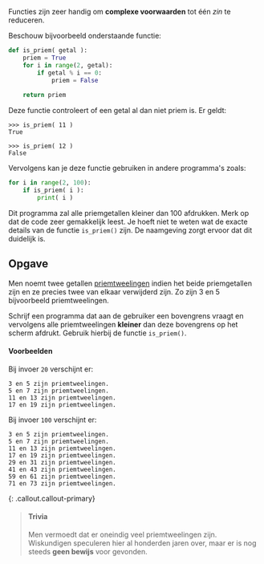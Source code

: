 Functies zijn zeer handig om **complexe voorwaarden** tot één *zin* te reduceren.

Beschouw bijvoorbeeld onderstaande functie:

```python
def is_priem( getal ):
    priem = True
    for i in range(2, getal):
        if getal % i == 0:
            priem = False
    
    return priem
```

Deze functie controleert of een getal al dan niet priem is. Er geldt:

```
>>> is_priem( 11 )
True
```

```
>>> is_priem( 12 )
False
```

Vervolgens kan je deze functie gebruiken in andere programma's zoals:

```python
for i in range(2, 100):
    if is_priem( i ):
        print( i )
```

Dit programma zal alle priemgetallen kleiner dan 100 afdrukken. Merk op dat de code zeer gemakkelijk leest. Je hoeft niet te weten wat de exacte details van de functie `is_priem()` zijn. De naamgeving zorgt ervoor dat dit duidelijk is.

## Opgave

Men noemt twee getallen <a href="https://nl.wikipedia.org/wiki/Priemtweeling" target="_blank">priemtweelingen</a> indien het beide priemgetallen zijn en ze precies twee van elkaar verwijderd zijn. Zo zijn 3 en 5 bijvoorbeeld priemtweelingen.

Schrijf een programma dat aan de gebruiker een bovengrens vraagt en vervolgens alle priemtweelingen **kleiner** dan deze bovengrens op het scherm afdrukt. Gebruik hierbij de functie `is_priem()`.

#### Voorbeelden

Bij invoer `20` verschijnt er:
```
3 en 5 zijn priemtweelingen.
5 en 7 zijn priemtweelingen.
11 en 13 zijn priemtweelingen.
17 en 19 zijn priemtweelingen.
```

Bij invoer `100` verschijnt er:
```
3 en 5 zijn priemtweelingen.
5 en 7 zijn priemtweelingen.
11 en 13 zijn priemtweelingen.
17 en 19 zijn priemtweelingen.
29 en 31 zijn priemtweelingen.
41 en 43 zijn priemtweelingen.
59 en 61 zijn priemtweelingen.
71 en 73 zijn priemtweelingen.
```

{: .callout.callout-primary}
> #### Trivia
> Men vermoedt dat er oneindig veel priemtweelingen zijn. Wiskundigen speculeren hier al honderden jaren over, maar er is nog steeds **geen bewijs** voor gevonden.
